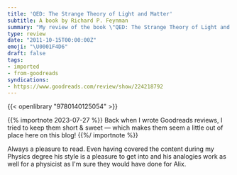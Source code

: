 ```yaml
---
title: 'QED: The Strange Theory of Light and Matter'
subtitle: A book by Richard P. Feynman
summary: "My review of the book \"QED: The Strange Theory of Light and Matter\" by Richard P. Feynman"
type: review
date: "2011-10-15T00:00:00Z"
emoji: "\U0001F4D6"
draft: false
tags:
- imported
- from-goodreads
syndications:
- https://www.goodreads.com/review/show/224218792
---
```


{{< openlibrary "9780140125054" >}}

{{% importnote 2023-07-27 %}}
Back when I wrote Goodreads reviews, I tried to keep them short & sweet — which makes them seem a little out of place here on this blog!
{{%/ importnote %}}

Always a pleasure to read. Even having covered the content during my Physics degree his style is a pleasure to get into and his analogies work as well for a physicist as I'm sure they would have done for Alix.

